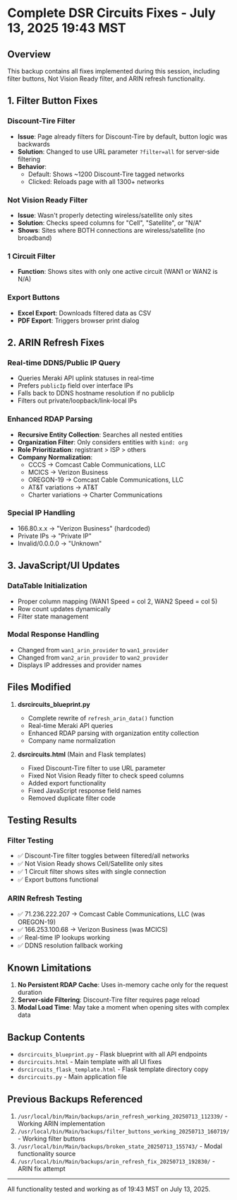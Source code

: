 # Complete DSR Circuits Fixes - July 13, 2025 19:43 MST

## Overview
This backup contains all fixes implemented during this session, including filter buttons, Not Vision Ready filter, and ARIN refresh functionality.

## 1. Filter Button Fixes

### Discount-Tire Filter
- **Issue**: Page already filters for Discount-Tire by default, button logic was backwards
- **Solution**: Changed to use URL parameter `?filter=all` for server-side filtering
- **Behavior**: 
  - Default: Shows ~1200 Discount-Tire tagged networks
  - Clicked: Reloads page with all 1300+ networks

### Not Vision Ready Filter
- **Issue**: Wasn't properly detecting wireless/satellite only sites
- **Solution**: Checks speed columns for "Cell", "Satellite", or "N/A"
- **Shows**: Sites where BOTH connections are wireless/satellite (no broadband)

### 1 Circuit Filter
- **Function**: Shows sites with only one active circuit (WAN1 or WAN2 is N/A)

### Export Buttons
- **Excel Export**: Downloads filtered data as CSV
- **PDF Export**: Triggers browser print dialog

## 2. ARIN Refresh Fixes

### Real-time DDNS/Public IP Query
- Queries Meraki API uplink statuses in real-time
- Prefers `publicIp` field over interface IPs
- Falls back to DDNS hostname resolution if no publicIp
- Filters out private/loopback/link-local IPs

### Enhanced RDAP Parsing
- **Recursive Entity Collection**: Searches all nested entities
- **Organization Filter**: Only considers entities with `kind: org`
- **Role Prioritization**: registrant > ISP > others
- **Company Normalization**:
  - CCCS → Comcast Cable Communications, LLC
  - MCICS → Verizon Business
  - OREGON-19 → Comcast Cable Communications, LLC
  - AT&T variations → AT&T
  - Charter variations → Charter Communications

### Special IP Handling
- 166.80.x.x → "Verizon Business" (hardcoded)
- Private IPs → "Private IP"
- Invalid/0.0.0.0 → "Unknown"

## 3. JavaScript/UI Updates

### DataTable Initialization
- Proper column mapping (WAN1 Speed = col 2, WAN2 Speed = col 5)
- Row count updates dynamically
- Filter state management

### Modal Response Handling
- Changed from `wan1_arin_provider` to `wan1_provider`
- Changed from `wan2_arin_provider` to `wan2_provider`
- Displays IP addresses and provider names

## Files Modified

1. **dsrcircuits_blueprint.py**
   - Complete rewrite of `refresh_arin_data()` function
   - Real-time Meraki API queries
   - Enhanced RDAP parsing with organization entity collection
   - Company name normalization

2. **dsrcircuits.html** (Main and Flask templates)
   - Fixed Discount-Tire filter to use URL parameter
   - Fixed Not Vision Ready filter to check speed columns
   - Added export functionality
   - Fixed JavaScript response field names
   - Removed duplicate filter code

## Testing Results

### Filter Testing
- ✅ Discount-Tire filter toggles between filtered/all networks
- ✅ Not Vision Ready shows Cell/Satellite only sites
- ✅ 1 Circuit filter shows sites with single connection
- ✅ Export buttons functional

### ARIN Refresh Testing
- ✅ 71.236.222.207 → Comcast Cable Communications, LLC (was OREGON-19)
- ✅ 166.253.100.68 → Verizon Business (was MCICS)
- ✅ Real-time IP lookups working
- ✅ DDNS resolution fallback working

## Known Limitations

1. **No Persistent RDAP Cache**: Uses in-memory cache only for the request duration
2. **Server-side Filtering**: Discount-Tire filter requires page reload
3. **Modal Load Time**: May take a moment when opening sites with complex data

## Backup Contents

- `dsrcircuits_blueprint.py` - Flask blueprint with all API endpoints
- `dsrcircuits.html` - Main template with all UI fixes
- `dsrcircuits_flask_template.html` - Flask template directory copy
- `dsrcircuits.py` - Main application file

## Previous Backups Referenced

1. `/usr/local/bin/Main/backups/arin_refresh_working_20250713_112339/` - Working ARIN implementation
2. `/usr/local/bin/Main/backups/filter_buttons_working_20250713_160719/` - Working filter buttons
3. `/usr/local/bin/Main/backups/broken_state_20250713_155743/` - Modal functionality source
4. `/usr/local/bin/Main/backups/arin_refresh_fix_20250713_192830/` - ARIN fix attempt

---
All functionality tested and working as of 19:43 MST on July 13, 2025.